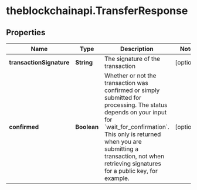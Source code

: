 # theblockchainapi.TransferResponse

## Properties

Name | Type | Description | Notes
------------ | ------------- | ------------- | -------------
**transactionSignature** | **String** | The signature of the transaction | [optional] 
**confirmed** | **Boolean** | Whether or not the transaction was confirmed or simply submitted for processing. The status depends on your input for &#x60;wait_for_confirmation&#x60;. This only is returned when you are submitting a transaction, not when retrieving signatures for a public key, for example. | [optional] 


